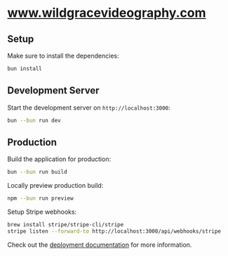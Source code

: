 # www.wildgracevideography.com

## Setup

Make sure to install the dependencies:

```bash
bun install
```

## Development Server

Start the development server on `http://localhost:3000`:

```bash
bun --bun run dev
```

## Production

Build the application for production:

```bash
bun --bun run build
```

Locally preview production build:

```bash
npm --bun run preview
```

Setup Stripe webhooks:

```bash
brew install stripe/stripe-cli/stripe
stripe listen --forward-to http://localhost:3000/api/webhooks/stripe
```

Check out the [deployment documentation](https://nuxt.com/docs/getting-started/deployment) for more information.

